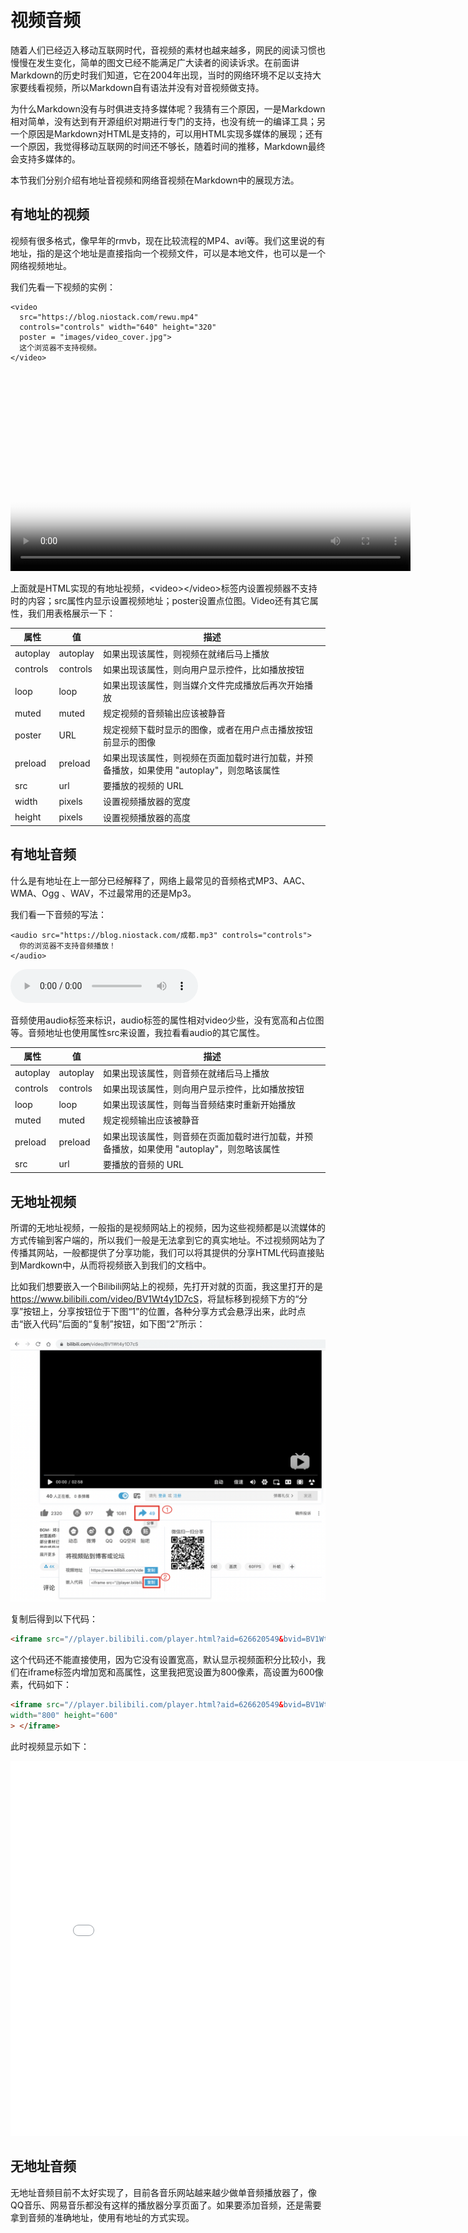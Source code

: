 # 视频音频

随着人们已经迈入移动互联网时代，音视频的素材也越来越多，网民的阅读习惯也慢慢在发生变化，简单的图文已经不能满足广大读者的阅读诉求。在前面讲Markdown的历史时我们知道，它在2004年出现，当时的网络环境不足以支持大家要线看视频，所以Markdown自有语法并没有对音视频做支持。

为什么Markdown没有与时俱进支持多媒体呢？我猜有三个原因，一是Markdown相对简单，没有达到有开源组织对期进行专门的支持，也没有统一的编译工具；另一个原因是Markdown对HTML是支持的，可以用HTML实现多媒体的展现；还有一个原因，我觉得移动互联网的时间还不够长，随着时间的推移，Markdown最终会支持多媒体的。

本节我们分别介绍有地址音视频和网络音视频在Markdown中的展现方法。

## 有地址的视频

视频有很多格式，像早年的rmvb，现在比较流程的MP4、avi等。我们这里说的有地址，指的是这个地址是直接指向一个视频文件，可以是本地文件，也可以是一个网络视频地址。

我们先看一下视频的实例：

```
<video 
  src="https://blog.niostack.com/rewu.mp4"      
  controls="controls" width="640" height="320"
  poster = "images/video_cover.jpg">
  这个浏览器不支持视频。
</video>
```

<video 
  src="https://blog.niostack.com/rewu.mp4"      
  controls="controls" width="640" height="320"
  poster = "images/video_cover.jpg">
  这个浏览器不支持视频。
</video>

上面就是HTML实现的有地址视频，\<video\>\</video\>标签内设置视频器不支持时的内容；src属性内显示设置视频地址；poster设置点位图。Video还有其它属性，我们用表格展示一下：

| 属性 | 值 | 描述 |
| --- | --- | --- |
| autoplay | autoplay | 如果出现该属性，则视频在就绪后马上播放 |
| controls | controls | 如果出现该属性，则向用户显示控件，比如播放按钮 |
| loop | loop | 如果出现该属性，则当媒介文件完成播放后再次开始播放 |
| muted | muted | 规定视频的音频输出应该被静音 |
| poster | URL | 规定视频下载时显示的图像，或者在用户点击播放按钮前显示的图像 |
| preload | preload | 如果出现该属性，则视频在页面加载时进行加载，并预备播放，如果使用 "autoplay"，则忽略该属性 |
| src | url | 要播放的视频的 URL |
| width | pixels | 设置视频播放器的宽度 |
| height | pixels | 设置视频播放器的高度 |


## 有地址音频

什么是有地址在上一部分已经解释了，网络上最常见的音频格式MP3、AAC、WMA、Ogg 、WAV，不过最常用的还是Mp3。

我们看一下音频的写法：

```
<audio src="https://blog.niostack.com/成都.mp3" controls="controls">
  你的浏览器不支持音频播放！
</audio>
```

<audio src="https://blog.niostack.com/成都.mp3" controls="controls">
  你的浏览器不支持音频播放！
</audio>

音频使用audio标签来标识，audio标签的属性相对video少些，没有宽高和占位图等。音频地址也使用属性src来设置，我拉看看audio的其它属性。

| 属性 | 值 | 描述 |
| --- | --- | --- |
| autoplay | autoplay | 如果出现该属性，则音频在就绪后马上播放 |
| controls | controls | 如果出现该属性，则向用户显示控件，比如播放按钮 |
| loop | loop | 如果出现该属性，则每当音频结束时重新开始播放 |
| muted | muted | 规定视频输出应该被静音 |
| preload | preload | 如果出现该属性，则音频在页面加载时进行加载，并预备播放，如果使用 "autoplay"，则忽略该属性 |
| src | url | 要播放的音频的 URL |

## 无地址视频

所谓的无地址视频，一般指的是视频网站上的视频，因为这些视频都是以流媒体的方式传输到客户端的，所以我们一般是无法拿到它的真实地址。不过视频网站为了传播其网站，一般都提供了分享功能，我们可以将其提供的分享HTML代码直接贴到Mardkown中，从而将视频嵌入到我们的文档中。

比如我们想要嵌入一个Bilibili网站上的视频，先打开对就的页面，我这里打开的是<https://www.bilibili.com/video/BV1Wt4y1D7cS>，将鼠标移到视频下方的“分享”按钮上，分享按钮位于下图“1”的位置，各种分享方式会悬浮出来，此时点击“嵌入代码”后面的“复制”按钮，如下图“2”所示：

![Bilibili 分享](images/bilibili_share.png)

复制后得到以下代码：

```html
<iframe src="//player.bilibili.com/player.html?aid=626620549&bvid=BV1Wt4y1D7cS&cid=217946469&page=1" scrolling="no" border="0" frameborder="no" framespacing="0" allowfullscreen="true"> </iframe>
```

这个代码还不能直接使用，因为它没有设置宽高，默认显示视频面积分比较小，我们在iframe标签内增加宽和高属性，这里我把宽设置为800像素，高设置为600像素，代码如下：

```html
<iframe src="//player.bilibili.com/player.html?aid=626620549&bvid=BV1Wt4y1D7cS&cid=217946469&page=1" scrolling="no" border="0" frameborder="no" framespacing="0" allowfullscreen="true"
width="800" height="600"
> </iframe>
```

此时视频显示如下：

<iframe src="//player.bilibili.com/player.html?aid=626620549&bvid=BV1Wt4y1D7cS&cid=217946469&page=1" scrolling="no" border="0" frameborder="no" framespacing="0" allowfullscreen="true"
width="800" height="600"
> </iframe>

## 无地址音频

无地址音频目前不太好实现了，目前各音乐网站越来越少做单音频播放器了，像QQ音乐、网易音乐都没有这样的播放器分享页面了。如果要添加音频，还是需要拿到音频的准确地址，使用有地址的方式实现。